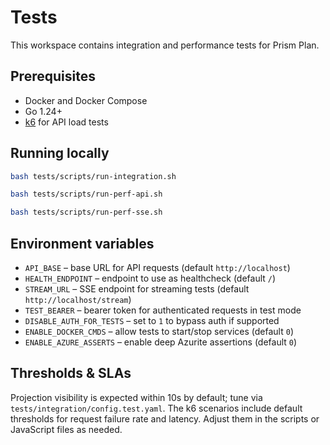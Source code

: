 # Tests

This workspace contains integration and performance tests for Prism Plan.

## Prerequisites

- Docker and Docker Compose
- Go 1.24+
- [k6](https://k6.io) for API load tests

## Running locally

```bash
bash tests/scripts/run-integration.sh
```

```bash
bash tests/scripts/run-perf-api.sh
```

```bash
bash tests/scripts/run-perf-sse.sh
```

## Environment variables

- `API_BASE` – base URL for API requests (default `http://localhost`)
- `HEALTH_ENDPOINT` – endpoint to use as healthcheck (default `/`)
- `STREAM_URL` – SSE endpoint for streaming tests (default `http://localhost/stream`)
- `TEST_BEARER` – bearer token for authenticated requests in test mode
- `DISABLE_AUTH_FOR_TESTS` – set to `1` to bypass auth if supported
- `ENABLE_DOCKER_CMDS` – allow tests to start/stop services (default `0`)
- `ENABLE_AZURE_ASSERTS` – enable deep Azurite assertions (default `0`)

## Thresholds & SLAs

Projection visibility is expected within 10s by default; tune via `tests/integration/config.test.yaml`.
The k6 scenarios include default thresholds for request failure rate and latency. Adjust them in the scripts or JavaScript files as needed.

